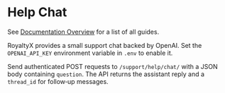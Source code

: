 # Help Chat
See [Documentation Overview](DOCUMENTATION_OVERVIEW.md) for a list of all guides.

RoyaltyX provides a small support chat backed by OpenAI. Set the `OPENAI_API_KEY` environment variable in `.env` to enable it.

Send authenticated POST requests to `/support/help/chat/` with a JSON body containing `question`. The API returns the assistant reply and a `thread_id` for follow‑up messages.


